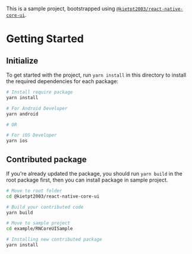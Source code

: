 This is a sample project, bootstrapped using [`@kietpt2003/react-native-core-ui`](https://github.com/kietpt2003/react-native-core-ui).

# Getting Started

## Initialize

To get started with the project, run `yarn install` in this directory to install the required dependencies for each package:

```sh
# Install require package
yarn install

# For Android Developer
yarn android

# OR

# For iOS Developer
yarn ios
```
## Contributed package

If you're already updated the package, you should run `yarn build` in the root package first, then you can install package in sample project.

```sh
# Move to root folder
cd @kietpt2003/react-native-core-ui

# Build your contributed code
yarn build

# Move to sample project
cd example/RNCoreUISample

# Installing new contributed package
yarn install
```
